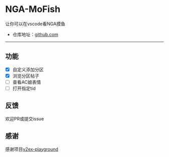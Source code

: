 # NGA-MoFish

让你可以在vscode看NGA摸鱼

- 仓库地址：[github.com](https://github.com/DarrenIce/NGA-MoFish)

---

## 功能

- [x] 自定义添加分区
- [x] 浏览分区帖子
- [ ] 查看AC娘表情
- [ ] 打开指定tid

## 反馈

欢迎PR或提交issue

## 感谢

感谢项目[v2ex-playground](https://github.com/chaselen/v2ex-playground)